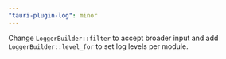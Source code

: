 ```yaml
---
"tauri-plugin-log": minor
---
```


Change `LoggerBuilder::filter` to accept broader input and add `LoggerBuilder::level_for` to set log levels per module.
